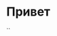 <!DOCTYPE html>
<html lang="ru">
<head>
    <meta charset="UTF-8">
    <meta name="viewport" content="width=device-width, initial-scale=1.0">
    <title>Привет</title>
</head>
<body>
    <h1>Привет</h1>
</body>
</html>
``
